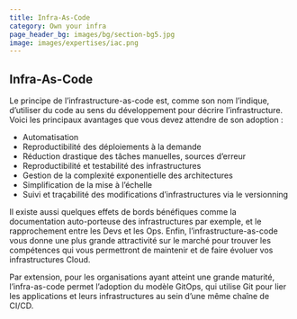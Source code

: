 ```yaml
---
title: Infra-As-Code
category: Own your infra
page_header_bg: images/bg/section-bg5.jpg
image: images/expertises/iac.png
---
```



## Infra-As-Code

Le principe de l’infrastructure-as-code est, comme son nom l’indique, d’utiliser du code au sens du développement pour décrire l’infrastructure. Voici les principaux avantages que vous devez attendre de son adoption :

- Automatisation
- Reproductibilité des déploiements à la demande
- Réduction drastique des tâches manuelles, sources d’erreur
- Reproductibilité et testabilité des infrastructures
- Gestion de la complexité exponentielle des architectures
- Simplification de la mise à l’échelle
- Suivi et traçabilité des modifications d’infrastructures via le versionning

Il existe aussi quelques effets de bords bénéfiques comme la documentation auto-porteuse des infrastructures par exemple, et le rapprochement entre les Devs et les Ops. Enfin, l’infrastructure-as-code vous donne une plus grande attractivité sur le marché pour trouver les compétences qui vous permettront de maintenir et de faire évoluer vos infrastructures Cloud.

Par extension, pour les organisations ayant atteint une grande maturité, l’infra-as-code permet l’adoption du modèle GitOps, qui utilise Git pour lier les applications et leurs infrastructures au sein d’une même chaîne de CI/CD.
